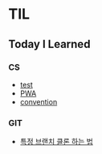 # TIL
Today I Learned
---
### CS
- [test](https://github.com/jaehyeon7217/TIL/blob/main/CS/test.md)
- [PWA](https://github.com/jaehyeon7217/TIL/blob/main/CS/PWA.md)
- [convention](https://github.com/jaehyeon7217/TIL/blob/main/CS/conventions.md)


### GIT
- [특정 브랜치 클론 하는 법](https://github.com/jaehyeon7217/TIL/blob/main/git/branch_clone.md)
